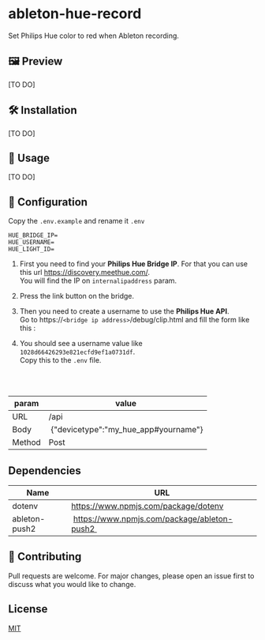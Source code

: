 # ableton-hue-record
Set Philips Hue color to red when Ableton recording.

## 🖼️ Preview
[TO DO]

## 🛠️ Installation
[TO DO]

## 🚀 Usage

[TO DO]
## 🔨 Configuration
Copy the `.env.example` and rename it `.env`
```
HUE_BRIDGE_IP=
HUE_USERNAME=
HUE_LIGHT_ID=
```
1. First you need to find your **Philips Hue Bridge IP**. For that you can use this url https://discovery.meethue.com/. <br>
You will find the IP on `internalipaddress` param.

2. Press the link button on the bridge.

3. Then you need to create a username to use the **Philips Hue API**. <br>Go to https://`<bridge ip address>`/debug/clip.html and fill the form like this :

4. You should see a username value like `1028d66426293e821ecfd9ef1a0731df`. <br>Copy this to the `.env` file.

<br>
<br>


| param |value |
|-----|----|
| URL| /api |
| Body | {"devicetype":"my_hue_app#yourname"} |
| Method | Post |

## Dependencies
| Name | URL |
|-------|-----|
| dotenv | https://www.npmjs.com/package/dotenv |  
| ableton-push2 | https://www.npmjs.com/package/ableton-push2 |


## 👥 Contributing
Pull requests are welcome. For major changes, please open an issue first to discuss what you would like to change.

## License
[MIT](https://choosealicense.com/licenses/mit/)